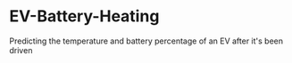 # EV-Battery-Heating
Predicting the temperature and battery percentage of an EV after it's been driven
